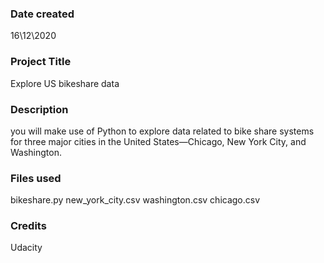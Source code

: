 ### Date created
16\12\2020

### Project Title
Explore US bikeshare data

### Description
you will make use of Python to explore data related to bike share systems for three major cities in the United States—Chicago, New York City, and Washington.

### Files used
bikeshare.py
new_york_city.csv
washington.csv
chicago.csv

### Credits
Udacity


